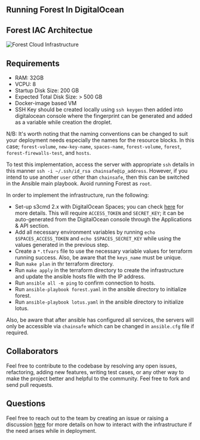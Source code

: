 
## Running Forest In DigitalOcean

## Forest IAC Architectue

![Forest Cloud Infrastructure ](https://user-images.githubusercontent.com/47984109/216006502-eca661d3-2ef8-4c75-aa7a-1740c25abb44.png)

## Requirements 
- RAM: 32GB
- VCPU: 8
- Startup Disk Size: 200 GB
- Expected Total Disk Size: > 500 GB
- Docker-image based VM
- SSH Key should be created locally using `ssh keygen` then added into digitalocean console where the fingerprint can be generated and added as a variable while creation the droplet. 

N/B: It's worth noting that the naming conventions can be changed to suit your deployment needs especially the names for the resource blocks. In this case; `forest-volume`, `new-key-name`, `spaces-name`, `forest-volume`, `forest`, `forest-firewalls-test`, and `hosts`.

To test this implementation, access the server with appropriate `ssh` details in this manner `ssh -i ~/.ssh/id_rsa chainsafe@ip_address`. However, if you intend to use another `user` other than `chainsafe`, then this can be switched in the Ansible main playbook. Avoid running Forest as `root`.  

In order to implement the infrastructure, run the following:
- Set-up s3cmd 2.x with DigitalOcean Spaces; you can check [here](https://docs.digitalocean.com/products/spaces/reference/s3cmd/) for more details. This will require `ACCESS_TOKEN` and `SECRET_KEY`; it can be auto-generated from the DigitalOcean console through the Applications & API section.   
- Add all necessary environment variables by running `echo $SPACES_ACCESS_TOKEN` and `echo $SPACES_SECRET_KEY` while using the values generated in the previous step.
- Create a `*.tfvars` file to use the necessary variable values for terraform running success. Also, be aware that the `keys_name` must be unique. 
- Run `make plan` in thr terraform directory.   
- Run `make apply` in the terraform directory to create the infrastructure and update the ansible hosts file with the IP address. 
- Run `ansible all -m ping` to confirm connection to hosts.  
- Run `ansible-playbook forest.yaml` in the ansible directory to initialize forest.
- Run `ansible-playbook lotus.yaml` in the ansible directory to initialize lotus.

Also, be aware that after ansible has configured all services, the servers will only be accessible via `chainsafe` which can be changed in `ansible.cfg` file if required. 

## Collaborators
Feel free to contribute to the codebase by resolving any open issues, refactoring, adding new features, writing test cases, or any other way to make the project better and helpful to the community. Feel free to fork and send pull requests.

## Questions
Feel free to reach out to the team by creating an issue or raising a discussion [here](https://github.com/ChainSafe/forest/discussions) for more details on how to interact with the infrastructure if the need arises while in deployment.
